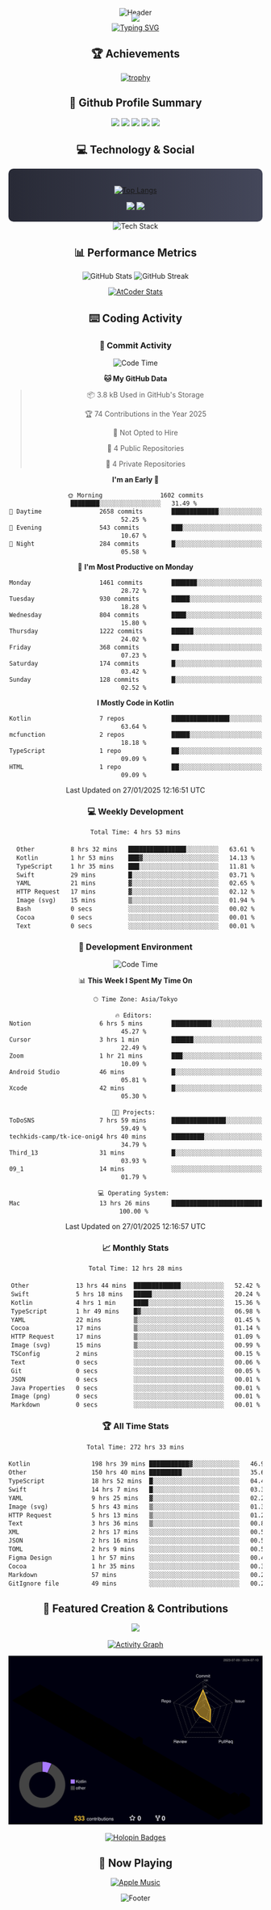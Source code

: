 <div align="center">
  
![Header](https://capsule-render.vercel.app/api?type=waving&color=gradient&customColorList=12&height=300&section=header&text=Welcome%20to%20Batapii's%20Universe&fontSize=50&animation=fadeIn&fontAlignY=40&desc=Android%20Developer%20|%20Kotlin%20LOVE%20)

<div style="margin-top: -20px;">
  <img src="https://readme-typing-svg.herokuapp.com/?lines=Crafting+Android+Experiences;Building+Tomorrow's+Apps+Today;Always+Learning,+Always+Growing&font=Fira%20Code&center=true&width=440&height=45&color=f75c7e&vCenter=true&size=22&pause=1000">
</div>

<a href="https://git.io/typing-svg">
  <img src="https://readme-typing-svg.demolab.com?font=Fira+Code&weight=600&size=28&duration=4000&pause=1000&center=true&vCenter=true&width=800&lines=Hey+there!+I'm+Batapii+%F0%9F%91%8B;Android+Developer+from+Japan+%F0%9F%87%AF%F0%9F%87%B5" alt="Typing SVG" />
</a>

## 🏆 Achievements

[![trophy](https://github-profile-trophy.vercel.app/?username=batapii&theme=onestar&no-frame=true&no-bg=true&column=8&rank=SECRET,SSS,SS,S,AAA,AA,A,B,C,?&margin-w=10&margin-h=10)](https://github.com/ryo-ma/github-profile-trophy)

## 🎯 Github Profile Summary

<div align="center">
  <img src="http://github-profile-summary-cards.vercel.app/api/cards/profile-details?username=batapii&theme=radical" />
  <img src="http://github-profile-summary-cards.vercel.app/api/cards/repos-per-language?username=batapii&theme=radical" />
  <img src="http://github-profile-summary-cards.vercel.app/api/cards/most-commit-language?username=batapii&theme=radical" />
  <img src="http://github-profile-summary-cards.vercel.app/api/cards/stats?username=batapii&theme=radical" />
  <img src="http://github-profile-summary-cards.vercel.app/api/cards/productive-time?username=batapii&theme=radical" />
</div>

## 💻 Technology & Social

<div align="center" style="background: linear-gradient(to right, #282A36, #44475A); padding: 20px; border-radius: 10px;">

[![Top Langs](https://github-readme-stats.vercel.app/api/top-langs/?username=batapii
)](https://github.com/anuraghazra/github-readme-stats)

<div style="margin-top: 15px">
<a href="https://github.com/batapii"><img src="https://img.shields.io/github/followers/batapii?style=for-the-badge&logo=github&label=Follow&color=ff6e96&labelColor=282A36"/></a>
<a href="https://twitter.com/batapii3939"><img src="https://img.shields.io/twitter/follow/batapii?style=for-the-badge&logo=twitter&color=1DA1F2&labelColor=282A36&label= Twitter"/></a>
</div>

</div>

<div align="center">
<img src="https://github-readme-tech-stack.vercel.app/api/cards?title=Tech+Stack&align=center&titleAlign=center&fontSize=20&lineHeight=10&lineCount=4&theme=github_dark&width=800&bg=%230D1117&badge=%23161B22&border=%2321262D&titleColor=%2358A6FF&line1=kotlin%2Ckotlin%2C0095D5%3Bandroid%2Candroid%2C00ff00%3Bjetpackcompose%2Cjetpack%2C4285F4%3B&line2=swift%2Cswift%2CFA7343%3Bfirebase%2Cfirebase%2CFFCA28%3Bgithub%2Cgithub%2C181717%3B&line3=typescript%2Ctypescript%2C3178C6%3Bgraphql%2Cgraphql%2CE10098%3Bsupabase%2Csupabase%2C3FCF8E%3B&line4=gradle%2Cgradle%2C02303A%3Bgitkraken%2Cgitkraken%2C179287%3Bpostman%2Cpostman%2CFF6C37%3B" alt="Tech Stack" />
</div>



## 📊 Performance Metrics

<div align="center">

![GitHub Stats](https://github-readme-stats.vercel.app/api?username=batapii&show_icons=true&theme=radical&hide_border=true&bg_color=0D1117)
![GitHub Streak](https://github-readme-streak-stats.herokuapp.com/?user=batapii&theme=radical&hide_border=true&background=0D1117)

[![AtCoder Stats](https://atcoder-readme-stats.vercel.app/stats/batapii3939?theme=dark&show_history=5&width=495)](https://github.com/iwbc-mzk/atcoder-readme-stats)

</div>

## ⌨️ Coding Activity

### 🌟 Commit Activity
<!--START_SECTION:commit-stats-->
![Code Time](http://img.shields.io/badge/Code%20Time-424%20hrs%2056%20mins-blue)

**🐱 My GitHub Data** 

> 📦 3.8 kB Used in GitHub's Storage 
 > 
> 🏆 74 Contributions in the Year 2025
 > 
> 🚫 Not Opted to Hire
 > 
> 📜 4 Public Repositories 
 > 
> 🔑 4 Private Repositories 
 > 
**I'm an Early 🐤** 

```text
🌞 Morning                1602 commits        ████████░░░░░░░░░░░░░░░░░   31.49 % 
🌆 Daytime                2658 commits        █████████████░░░░░░░░░░░░   52.25 % 
🌃 Evening                543 commits         ███░░░░░░░░░░░░░░░░░░░░░░   10.67 % 
🌙 Night                  284 commits         █░░░░░░░░░░░░░░░░░░░░░░░░   05.58 % 
```
📅 **I'm Most Productive on Monday** 

```text
Monday                   1461 commits        ███████░░░░░░░░░░░░░░░░░░   28.72 % 
Tuesday                  930 commits         █████░░░░░░░░░░░░░░░░░░░░   18.28 % 
Wednesday                804 commits         ████░░░░░░░░░░░░░░░░░░░░░   15.80 % 
Thursday                 1222 commits        ██████░░░░░░░░░░░░░░░░░░░   24.02 % 
Friday                   368 commits         ██░░░░░░░░░░░░░░░░░░░░░░░   07.23 % 
Saturday                 174 commits         █░░░░░░░░░░░░░░░░░░░░░░░░   03.42 % 
Sunday                   128 commits         █░░░░░░░░░░░░░░░░░░░░░░░░   02.52 % 
```


**I Mostly Code in Kotlin** 

```text
Kotlin                   7 repos             ████████████████░░░░░░░░░   63.64 % 
mcfunction               2 repos             █████░░░░░░░░░░░░░░░░░░░░   18.18 % 
TypeScript               1 repo              ██░░░░░░░░░░░░░░░░░░░░░░░   09.09 % 
HTML                     1 repo              ██░░░░░░░░░░░░░░░░░░░░░░░   09.09 % 
```




 Last Updated on 27/01/2025 12:16:51 UTC
<!--END_SECTION:commit-stats-->

### 💻 Weekly Development
<!--START_SECTION:wakatime-->

```txt
Total Time: 4 hrs 53 mins

Other          8 hrs 32 mins   ████████████████░░░░░░░░░   63.61 %
Kotlin         1 hr 53 mins    ███▓░░░░░░░░░░░░░░░░░░░░░   14.13 %
TypeScript     1 hr 35 mins    ███░░░░░░░░░░░░░░░░░░░░░░   11.81 %
Swift          29 mins         █░░░░░░░░░░░░░░░░░░░░░░░░   03.71 %
YAML           21 mins         ▓░░░░░░░░░░░░░░░░░░░░░░░░   02.65 %
HTTP Request   17 mins         ▓░░░░░░░░░░░░░░░░░░░░░░░░   02.12 %
Image (svg)    15 mins         ▒░░░░░░░░░░░░░░░░░░░░░░░░   01.94 %
Bash           0 secs          ░░░░░░░░░░░░░░░░░░░░░░░░░   00.02 %
Cocoa          0 secs          ░░░░░░░░░░░░░░░░░░░░░░░░░   00.01 %
Text           0 secs          ░░░░░░░░░░░░░░░░░░░░░░░░░   00.01 %
```

<!--END_SECTION:wakatime-->

### 🔨 Development Environment
<!--START_SECTION:dev-stats-->
![Code Time](http://img.shields.io/badge/Code%20Time-424%20hrs%2056%20mins-blue)

📊 **This Week I Spent My Time On** 

```text
🕑︎ Time Zone: Asia/Tokyo

🔥 Editors: 
Notion                   6 hrs 5 mins        ███████████░░░░░░░░░░░░░░   45.27 % 
Cursor                   3 hrs 1 min         ██████░░░░░░░░░░░░░░░░░░░   22.49 % 
Zoom                     1 hr 21 mins        ███░░░░░░░░░░░░░░░░░░░░░░   10.09 % 
Android Studio           46 mins             █░░░░░░░░░░░░░░░░░░░░░░░░   05.81 % 
Xcode                    42 mins             █░░░░░░░░░░░░░░░░░░░░░░░░   05.30 % 

🐱‍💻 Projects: 
ToDoSNS                  7 hrs 59 mins       ███████████████░░░░░░░░░░   59.49 % 
techkids-camp/tk-ice-onig4 hrs 40 mins       █████████░░░░░░░░░░░░░░░░   34.79 % 
Third_13                 31 mins             █░░░░░░░░░░░░░░░░░░░░░░░░   03.93 % 
09_1                     14 mins             ░░░░░░░░░░░░░░░░░░░░░░░░░   01.79 % 

💻 Operating System: 
Mac                      13 hrs 26 mins      █████████████████████████   100.00 % 
```


 Last Updated on 27/01/2025 12:16:57 UTC
<!--END_SECTION:dev-stats-->

### 📈 Monthly Stats
<!--START_SECTION:wakamonth-->

```txt
Total Time: 12 hrs 28 mins

Other             13 hrs 44 mins  █████████████░░░░░░░░░░░░   52.42 %
Swift             5 hrs 18 mins   █████░░░░░░░░░░░░░░░░░░░░   20.24 %
Kotlin            4 hrs 1 min     ████░░░░░░░░░░░░░░░░░░░░░   15.36 %
TypeScript        1 hr 49 mins    █▓░░░░░░░░░░░░░░░░░░░░░░░   06.98 %
YAML              22 mins         ▒░░░░░░░░░░░░░░░░░░░░░░░░   01.45 %
Cocoa             17 mins         ▒░░░░░░░░░░░░░░░░░░░░░░░░   01.14 %
HTTP Request      17 mins         ▒░░░░░░░░░░░░░░░░░░░░░░░░   01.09 %
Image (svg)       15 mins         ▒░░░░░░░░░░░░░░░░░░░░░░░░   00.99 %
TSConfig          2 mins          ░░░░░░░░░░░░░░░░░░░░░░░░░   00.15 %
Text              0 secs          ░░░░░░░░░░░░░░░░░░░░░░░░░   00.06 %
Git               0 secs          ░░░░░░░░░░░░░░░░░░░░░░░░░   00.05 %
JSON              0 secs          ░░░░░░░░░░░░░░░░░░░░░░░░░   00.01 %
Java Properties   0 secs          ░░░░░░░░░░░░░░░░░░░░░░░░░   00.01 %
Image (png)       0 secs          ░░░░░░░░░░░░░░░░░░░░░░░░░   00.01 %
Markdown          0 secs          ░░░░░░░░░░░░░░░░░░░░░░░░░   00.01 %
```

<!--END_SECTION:wakamonth-->

### 🏆 All Time Stats
<!--START_SECTION:wakaalltime-->

```txt
Total Time: 272 hrs 33 mins

Kotlin                 198 hrs 39 mins ███████████▓░░░░░░░░░░░░░   46.94 %
Other                  150 hrs 40 mins █████████░░░░░░░░░░░░░░░░   35.60 %
TypeScript             18 hrs 52 mins  █░░░░░░░░░░░░░░░░░░░░░░░░   04.46 %
Swift                  14 hrs 7 mins   █░░░░░░░░░░░░░░░░░░░░░░░░   03.34 %
YAML                   9 hrs 25 mins   ▓░░░░░░░░░░░░░░░░░░░░░░░░   02.23 %
Image (svg)            5 hrs 43 mins   ▒░░░░░░░░░░░░░░░░░░░░░░░░   01.35 %
HTTP Request           5 hrs 13 mins   ▒░░░░░░░░░░░░░░░░░░░░░░░░   01.24 %
Text                   3 hrs 36 mins   ▒░░░░░░░░░░░░░░░░░░░░░░░░   00.85 %
XML                    2 hrs 17 mins   ░░░░░░░░░░░░░░░░░░░░░░░░░   00.54 %
JSON                   2 hrs 16 mins   ░░░░░░░░░░░░░░░░░░░░░░░░░   00.54 %
TOML                   2 hrs 9 mins    ░░░░░░░░░░░░░░░░░░░░░░░░░   00.51 %
Figma Design           1 hr 57 mins    ░░░░░░░░░░░░░░░░░░░░░░░░░   00.46 %
Cocoa                  1 hr 35 mins    ░░░░░░░░░░░░░░░░░░░░░░░░░   00.38 %
Markdown               57 mins         ░░░░░░░░░░░░░░░░░░░░░░░░░   00.22 %
GitIgnore file         49 mins         ░░░░░░░░░░░░░░░░░░░░░░░░░   00.20 %
```

<!--END_SECTION:wakaalltime-->


## 🌟 Featured Creation & Contributions

<div align="center">
  <a href="https://github.com/batapii/ToDoSNS">
    <img src="https://github-readme-stats.vercel.app/api/pin/?username=batapii&repo=ToDoSNS&theme=radical&hide_border=true&bg_color=0D1117" />
  </a>

[![Activity Graph](https://github-readme-activity-graph.vercel.app/graph?username=batapii&custom_title=Contribution%20Graph&hide_border=true&theme=radical&bg_color=0D1117)](https://github.com/ashutosh00710/github-readme-activity-graph)

![3D Contrib](./profile-3d-contrib/profile-night-rainbow.svg)

[![Holopin Badges](https://holopin.me/batapii)](https://holopin.io/@batapii)

</div>

## 🎵 Now Playing

<div align="center">
  
[![Apple Music](https://music-profile.rayriffy.com/theme/dark.svg?uid=001005.6598667d2ffd4a10a4f429edd0ba24c4.1156)](https://github.com/rayriffy/apple-music-github-profile)

</div>

![Footer](https://capsule-render.vercel.app/api?type=waving&color=gradient&customColorList=12&height=100&section=footer)

</div>
